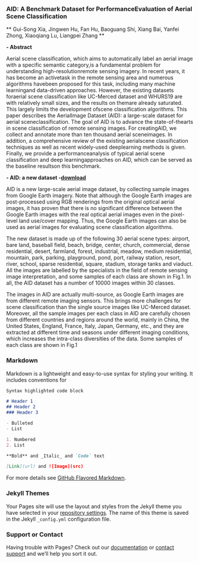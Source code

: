 ### AID: A Benchmark Dataset for PerformanceEvaluation of Aerial Scene Classification

** Gui-Song Xia, Jingwen Hu, Fan Hu, Baoguang Shi, Xiang Bai, Yanfei Zhong, Xiaoqiang Lu, Liangpei Zhang **

**- Abstract**

Aerial scene classification, which aims to automatically label an aerial image with a specific semantic category,is a fundamental problem for understanding high-resolutionremote sensing imagery. In recent years, it has become an activetask in the remote sensing area and numerous algorithms havebeen proposed for this task, including many machine learningand data-driven approaches. However, the existing datasets foraerial scene classification like UC-Merced dataset and WHURS19 are with relatively small sizes, and the results on themare already saturated. This largely limits the development ofscene classification algorithms. This paper describes the AerialImage Dataset (AID): a large-scale dataset for aerial sceneclassification. The goal of AID is to advance the state-of-thearts in scene classification of remote sensing images. For creatingAID, we collect and annotate more than ten thousand aerial sceneimages. In addition, a comprehensive review of the existing aerialscene classification techniques as well as recent widely-used deeplearning methods is given. Finally, we provide a performanceanalysis of typical aerial scene classification and deep learningapproaches on AID, which can be served as the baseline resultson this benchmark.

**- AID: a new dataset -[download](https://pan.baidu.com/s/1mifOBv6)**

AID is a new large-scale aerial image dataset, by collecting sample images from Google Earth imagery. Note that although the Google Earth images are post-processed using RGB renderings from the original optical aerial images, it has proven that there is no significant difference  between the Google Earth images with the real optical aerial images even in the pixel-level land use/cover mapping. Thus, the Google Earth images can also be used as aerial images for evaluating scene classification algorithms.  

The new dataset is made up of the following 30 aerial scene types: airport, bare land, baseball field, beach, bridge, center, church, commercial, dense residential, desert, farmland, forest, industrial, meadow, medium residential, mountain, park, parking, playground, pond, port, railway station, resort, river, school, sparse residential, square, stadium, storage tanks and viaduct. All the images     are labelled by the specialists in the field of remote sensing image interpretation, and some samples of each class are shown in Fig.1. In all, the AID dataset has a number of 10000 images within 30 classes. 

The images in AID are actually multi-source, as Google Earth images are from different remote imaging sensors. This brings more challenges for scene classification than the single source images like UC-Merced dataset. Moreover, all the sample images per each class in AID are carefully chosen from different countries and regions around the world, mainly in China, the United States,     England, France, Italy, Japan, Germany, etc., and they are extracted at different time and seasons under different imaging conditions, which increases the intra-class diversities of the data. Some samples of each class are shown in Fig.1

### Markdown

Markdown is a lightweight and easy-to-use syntax for styling your writing. It includes conventions for

```markdown
Syntax highlighted code block

# Header 1
## Header 2
### Header 3

- Bulleted
- List

1. Numbered
2. List

**Bold** and _Italic_ and `Code` text

[Link](url) and ![Image](src)
```

For more details see [GitHub Flavored Markdown](https://guides.github.com/features/mastering-markdown/).

### Jekyll Themes

Your Pages site will use the layout and styles from the Jekyll theme you have selected in your [repository settings](https://github.com/CAPTAIN-WHU/AID/settings). The name of this theme is saved in the Jekyll `_config.yml` configuration file.

### Support or Contact

Having trouble with Pages? Check out our [documentation](https://help.github.com/categories/github-pages-basics/) or [contact support](https://github.com/contact) and we’ll help you sort it out.

